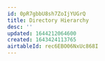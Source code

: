 ```yaml
---
id: 0pR7gbbU8sh7ZoIjYUGrQ
title: Directory Hierarchy
desc: ''
updated: 1644212064600
created: 1643424113765
airtableId: rec6EBO06NxUc868I
---
```


